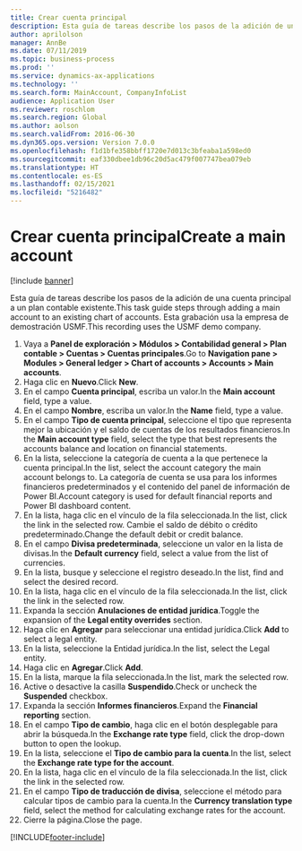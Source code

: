 ```yaml
---
title: Crear cuenta principal
description: Esta guía de tareas describe los pasos de la adición de una cuenta principal a un plan contable existente.
author: aprilolson
manager: AnnBe
ms.date: 07/11/2019
ms.topic: business-process
ms.prod: ''
ms.service: dynamics-ax-applications
ms.technology: ''
ms.search.form: MainAccount, CompanyInfoList
audience: Application User
ms.reviewer: roschlom
ms.search.region: Global
ms.author: aolson
ms.search.validFrom: 2016-06-30
ms.dyn365.ops.version: Version 7.0.0
ms.openlocfilehash: f1d1bfe358bbff1720e7d013c3bfeaba1a598ed0
ms.sourcegitcommit: eaf330dbee1db96c20d5ac479f007747bea079eb
ms.translationtype: HT
ms.contentlocale: es-ES
ms.lasthandoff: 02/15/2021
ms.locfileid: "5216482"
---
```

# <a name="create-a-main-account"></a><span data-ttu-id="e580d-103">Crear cuenta principal</span><span class="sxs-lookup"><span data-stu-id="e580d-103">Create a main account</span></span>

[!include [banner](../../includes/banner.md)]

<span data-ttu-id="e580d-104">Esta guía de tareas describe los pasos de la adición de una cuenta principal a un plan contable existente.</span><span class="sxs-lookup"><span data-stu-id="e580d-104">This task guide steps through adding a main account to an existing chart of accounts.</span></span> <span data-ttu-id="e580d-105">Esta grabación usa la empresa de demostración USMF.</span><span class="sxs-lookup"><span data-stu-id="e580d-105">This recording uses the USMF demo company.</span></span>  

1. <span data-ttu-id="e580d-106">Vaya a **Panel de exploración > Módulos > Contabilidad general > Plan contable > Cuentas > Cuentas principales**.</span><span class="sxs-lookup"><span data-stu-id="e580d-106">Go to **Navigation pane > Modules > General ledger > Chart of accounts > Accounts > Main accounts**.</span></span>
2. <span data-ttu-id="e580d-107">Haga clic en **Nuevo**.</span><span class="sxs-lookup"><span data-stu-id="e580d-107">Click **New**.</span></span>
3. <span data-ttu-id="e580d-108">En el campo **Cuenta principal**, escriba un valor.</span><span class="sxs-lookup"><span data-stu-id="e580d-108">In the **Main account** field, type a value.</span></span>
4. <span data-ttu-id="e580d-109">En el campo **Nombre**, escriba un valor.</span><span class="sxs-lookup"><span data-stu-id="e580d-109">In the **Name** field, type a value.</span></span>
5. <span data-ttu-id="e580d-110">En el campo **Tipo de cuenta principal**, seleccione el tipo que representa mejor la ubicación y el saldo de cuentas de los resultados financieros.</span><span class="sxs-lookup"><span data-stu-id="e580d-110">In the **Main account type** field, select the type that best represents the accounts balance and location on financial statements.</span></span>
6. <span data-ttu-id="e580d-111">En la lista, seleccione la categoría de cuenta a la que pertenece la cuenta principal.</span><span class="sxs-lookup"><span data-stu-id="e580d-111">In the list, select the account category the main account belongs to.</span></span> <span data-ttu-id="e580d-112">La categoría de cuenta se usa para los informes financieros predeterminados y el contenido del panel de información de Power BI.</span><span class="sxs-lookup"><span data-stu-id="e580d-112">Account category is used for default financial reports and Power BI dashboard content.</span></span>  
7. <span data-ttu-id="e580d-113">En la lista, haga clic en el vínculo de la fila seleccionada.</span><span class="sxs-lookup"><span data-stu-id="e580d-113">In the list, click the link in the selected row.</span></span> <span data-ttu-id="e580d-114">Cambie el saldo de débito o crédito predeterminado.</span><span class="sxs-lookup"><span data-stu-id="e580d-114">Change the default debit or credit balance.</span></span>  
8. <span data-ttu-id="e580d-115">En el campo **Divisa predeterminada**, seleccione un valor en la lista de divisas.</span><span class="sxs-lookup"><span data-stu-id="e580d-115">In the **Default currency** field, select a value from the list of currencies.</span></span>
9. <span data-ttu-id="e580d-116">En la lista, busque y seleccione el registro deseado.</span><span class="sxs-lookup"><span data-stu-id="e580d-116">In the list, find and select the desired record.</span></span>
10. <span data-ttu-id="e580d-117">En la lista, haga clic en el vínculo de la fila seleccionada.</span><span class="sxs-lookup"><span data-stu-id="e580d-117">In the list, click the link in the selected row.</span></span>
11. <span data-ttu-id="e580d-118">Expanda la sección **Anulaciones de entidad jurídica**.</span><span class="sxs-lookup"><span data-stu-id="e580d-118">Toggle the expansion of the **Legal entity overrides** section.</span></span>
12. <span data-ttu-id="e580d-119">Haga clic en **Agregar** para seleccionar una entidad jurídica.</span><span class="sxs-lookup"><span data-stu-id="e580d-119">Click **Add** to select a legal entity.</span></span>
13. <span data-ttu-id="e580d-120">En la lista, seleccione la Entidad jurídica.</span><span class="sxs-lookup"><span data-stu-id="e580d-120">In the list, select the Legal entity.</span></span>
14. <span data-ttu-id="e580d-121">Haga clic en **Agregar**.</span><span class="sxs-lookup"><span data-stu-id="e580d-121">Click **Add**.</span></span>
15. <span data-ttu-id="e580d-122">En la lista, marque la fila seleccionada.</span><span class="sxs-lookup"><span data-stu-id="e580d-122">In the list, mark the selected row.</span></span>
16. <span data-ttu-id="e580d-123">Active o desactive la casilla **Suspendido**.</span><span class="sxs-lookup"><span data-stu-id="e580d-123">Check or uncheck the **Suspended** checkbox.</span></span>
17. <span data-ttu-id="e580d-124">Expanda la sección **Informes financieros**.</span><span class="sxs-lookup"><span data-stu-id="e580d-124">Expand the **Financial reporting** section.</span></span>
18. <span data-ttu-id="e580d-125">En el campo **Tipo de cambio**, haga clic en el botón desplegable para abrir la búsqueda.</span><span class="sxs-lookup"><span data-stu-id="e580d-125">In the **Exchange rate type** field, click the drop-down button to open the lookup.</span></span>
19. <span data-ttu-id="e580d-126">En la lista, seleccione el **Tipo de cambio para la cuenta**.</span><span class="sxs-lookup"><span data-stu-id="e580d-126">In the list, select the **Exchange rate type for the account**.</span></span>
20. <span data-ttu-id="e580d-127">En la lista, haga clic en el vínculo de la fila seleccionada.</span><span class="sxs-lookup"><span data-stu-id="e580d-127">In the list, click the link in the selected row.</span></span>
21. <span data-ttu-id="e580d-128">En el campo **Tipo de traducción de divisa**, seleccione el método para calcular tipos de cambio para la cuenta.</span><span class="sxs-lookup"><span data-stu-id="e580d-128">In the **Currency translation type** field, select the method for calculating exchange rates for the account.</span></span>
22. <span data-ttu-id="e580d-129">Cierre la página.</span><span class="sxs-lookup"><span data-stu-id="e580d-129">Close the page.</span></span>



[!INCLUDE[footer-include](../../../includes/footer-banner.md)]